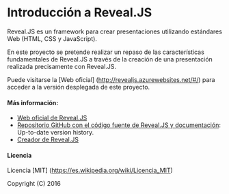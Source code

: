 # Introducción a Reveal.JS

Reveal.JS es un framework para crear presentaciones utilizando estándares Web (HTML, CSS y JavaScript).

En este proyecto se pretende realizar un repaso de las características fundamentales de Reveal.JS a través de la creación de una presentación realizada precisamente con Reveal.JS.

Puede visitarse la [Web oficial] (http://revealjs.azurewebsites.net/#/) para acceder a la versión desplegada de este proyecto.

#### Más información:
- [Web oficial de Reveal.JS](http://lab.hakim.se/reveal-js/#/)
- [Repositorio GitHub con el código fuente de Reveal.JS y documentación](https://github.com/hakimel/reveal.js): Up-to-date version history.
- [Creador de Reveal.JS](http://hakim.se/)

#### Licencia

Licencia [MIT] (https://es.wikipedia.org/wiki/Licencia_MIT)

Copyright (C) 2016
